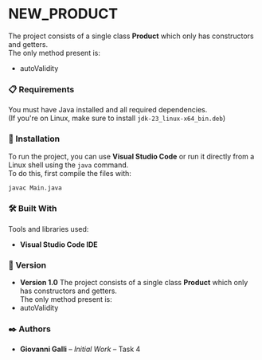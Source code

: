 # NEW_PRODUCT

The project consists of a single class **Product** which only has constructors and getters.  
The only method present is:  
- autoValidity  

### 📋 Requirements

You must have Java installed and all required dependencies.  
(If you're on Linux, make sure to install `jdk-23_linux-x64_bin.deb`)

### 🔧 Installation

To run the project, you can use **Visual Studio Code** or run it directly from a Linux shell using the `java` command.  
To do this, first compile the files with:

```bash
javac Main.java
```

### 🛠️ Built With

Tools and libraries used:

- **Visual Studio Code IDE**

### 📌 Version

- **Version 1.0** The project consists of a single class **Product** which only has constructors and getters.  
The only method present is:  
- autoValidity  

### ✒️ Authors

- **Giovanni Galli** – *Initial Work* – Task 4
